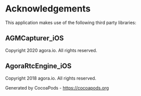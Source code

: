 # Acknowledgements
This application makes use of the following third party libraries:

## AGMCapturer_iOS

Copyright 2020 agora.io. All rights reserved.


## AgoraRtcEngine_iOS

Copyright 2018 agora.io. All rights reserved.

Generated by CocoaPods - https://cocoapods.org
